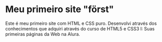 # Meu primeiro site "först"

Este é meu primeiro site com HTML e CSS puro.
Desenvolvi através dos conhecimentos que adquiri através do curso de HTML5 e CSS3 I: Suas primeiras páginas da Web na Alura.
